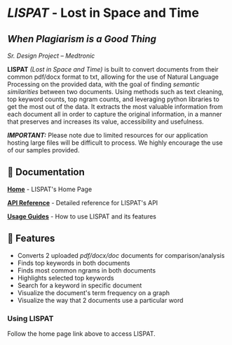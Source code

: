 # _LISPAT_ - Lost in Space and Time

## _When Plagiarism is a Good Thing_

_Sr. Design Project – Medtronic_

**LISPAT** _(Lost in Space and Time)_ is built to convert documents from their common pdf/docx format to txt, allowing for the use of Natural Language Processing on the provided data, with the goal of finding _semantic similarities_ between two documents. Using methods such as text cleaning, top keyword counts, top ngram counts, and leveraging python libraries to get the most out of the data. It extracts the most valuable information from each document all in order to capture the original information, in a manner that preserves and increases its value, accessibility and usefulness.

**_IMPORTANT:_** Please note due to limited resources for our application hosting large files will be difficult to process. We highly encourage the use of our samples provided.

## 📒 Documentation

[**Home**](https://lispat.herokuapp.com/) - LISPAT's Home Page

[**API Reference**](https://lispat.herokuapp.com/#api) - Detailed reference for LISPAT's API

[**Usage Guides**](https://lispat.herokuapp.com/#help) - How to use LISPAT and its features

## 💪 Features

- Converts 2 uploaded _pdf/docx/doc_ documents for comparison/analysis
- Finds top keywords in both documents
- Finds most common ngrams in both documents
- Highlights selected top keywords
- Search for a keyword in specific document
- Visualize the document's term frequency on a graph
- Visualize the way that 2 documents use a particular word

### Using LISPAT

Follow the home page link above to access LISPAT.
